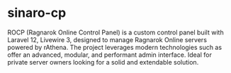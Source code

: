 # sinaro-cp
ROCP (Ragnarok Online Control Panel) is a custom control panel built with Laravel 12, Livewire 3, designed to manage Ragnarok Online servers powered by rAthena.  The project leverages modern technologies such as offer an advanced, modular, and performant admin interface.  Ideal for private server owners looking for a solid and extendable solution.
